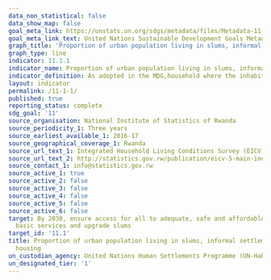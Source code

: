 ```yaml
---
data_non_statistical: false
data_show_map: false
goal_meta_link: https://unstats.un.org/sdgs/metadata/files/Metadata-11-01-01.pdf
goal_meta_link_text: United Nations Sustainable Development Goals Metadata (PDF 93.1KB)
graph_title: 'Proportion of urban population living in slums, informal settlements or inadequate housing'
graph_type: line
indicator: 11.1.1
indicator_name: Proportion of urban population living in slums, informal settlements or inadequate housing
indicator_definition: As adopted in the MDG,household where the inhabitants suffer one or more of the following ‘household deprivations; Lack of access to improved water source, Lack of access to improved sanitation facilities,Lack of sufficient living area,Lack of housing durability and,Lack of security of tenure
layout: indicator
permalink: /11-1-1/
published: true
reporting_status: complete
sdg_goal: '11'
source_organisation: National Institute of Statistics of Rwanda
source_periodicity_1: Three years
source_earliest_available_1: 2016-17
source_geographical_coverage_1: Rwanda
source_url_text_1: Integrated Household Living Conditions Survey (EICV)
source_url_text_2: http://statistics.gov.rw/publication/eicv-5-main-indicators-report-201617
source_contact_1: info@statistics.gov.rw
source_active_1: true
source_active_2: false
source_active_3: false
source_active_4: false
source_active_5: false
source_active_6: false
target: By 2030, ensure access for all to adequate, safe and affordable housing and
  basic services and upgrade slums
target_id: '11.1'
title: Proportion of urban population living in slums, informal settlements or inadequate
  housing
un_custodian_agency: United Nations Human Settlements Programme (UN-Habitat)
un_designated_tier: '1'
---
```

